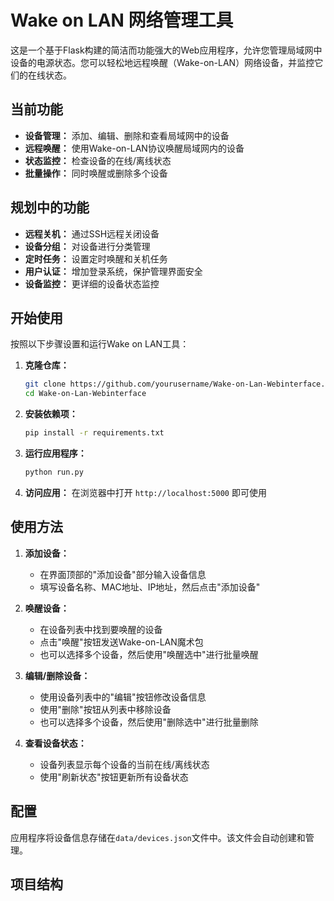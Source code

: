 # Wake on LAN 网络管理工具

这是一个基于Flask构建的简洁而功能强大的Web应用程序，允许您管理局域网中设备的电源状态。您可以轻松地远程唤醒（Wake-on-LAN）网络设备，并监控它们的在线状态。

## 当前功能

- **设备管理：** 添加、编辑、删除和查看局域网中的设备
- **远程唤醒：** 使用Wake-on-LAN协议唤醒局域网内的设备
- **状态监控：** 检查设备的在线/离线状态
- **批量操作：** 同时唤醒或删除多个设备

## 规划中的功能

- **远程关机：** 通过SSH远程关闭设备
- **设备分组：** 对设备进行分类管理
- **定时任务：** 设置定时唤醒和关机任务
- **用户认证：** 增加登录系统，保护管理界面安全
- **设备监控：** 更详细的设备状态监控

## 开始使用

按照以下步骤设置和运行Wake on LAN工具：

1. **克隆仓库：**
   ```bash
   git clone https://github.com/yourusername/Wake-on-Lan-Webinterface.git
   cd Wake-on-Lan-Webinterface
   ```

2. **安装依赖项：**
   ```bash
   pip install -r requirements.txt
   ```

3. **运行应用程序：**
   ```bash
   python run.py
   ```

4. **访问应用：**
   在浏览器中打开 `http://localhost:5000` 即可使用

## 使用方法

1. **添加设备：**
   - 在界面顶部的"添加设备"部分输入设备信息
   - 填写设备名称、MAC地址、IP地址，然后点击"添加设备"

2. **唤醒设备：**
   - 在设备列表中找到要唤醒的设备
   - 点击"唤醒"按钮发送Wake-on-LAN魔术包
   - 也可以选择多个设备，然后使用"唤醒选中"进行批量唤醒

3. **编辑/删除设备：**
   - 使用设备列表中的"编辑"按钮修改设备信息
   - 使用"删除"按钮从列表中移除设备
   - 也可以选择多个设备，然后使用"删除选中"进行批量删除

4. **查看设备状态：**
   - 设备列表显示每个设备的当前在线/离线状态
   - 使用"刷新状态"按钮更新所有设备状态

## 配置
应用程序将设备信息存储在`data/devices.json`文件中。该文件会自动创建和管理。

## 项目结构



